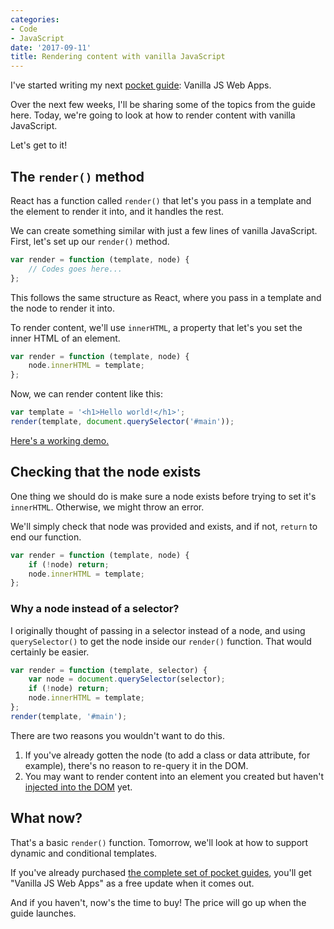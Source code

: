 ```yaml
---
categories:
- Code
- JavaScript
date: '2017-09-11'
title: Rendering content with vanilla JavaScript
---
```


I've started writing my next [pocket guide](https://gomakethings.com): Vanilla JS Web Apps.

Over the next few weeks, I'll be sharing some of the topics from the guide here. Today, we're going to look at how to render content with vanilla JavaScript.

Let's get to it!

## The `render()` method

React has a function called `render()` that let's you pass in a template and the element to render it into, and it handles the rest.

We can create something similar with just a few lines of vanilla JavaScript. First, let's set up our `render()` method.

```js
var render = function (template, node) {
	// Codes goes here...
};
```

This follows the same structure as React, where you pass in a template and the node to render it into.

To render content, we'll use `innerHTML`, a property that let's you set the inner HTML of an element.

```js
var render = function (template, node) {
	node.innerHTML = template;
};
```

Now, we can render content like this:

```js
var template = '<h1>Hello world!</h1>';
render(template, document.querySelector('#main'));
```

[Here's a working demo.](https://jsfiddle.net/cferdinandi/ctmf0gzu/)

## Checking that the node exists

One thing we should do is make sure a node exists before trying to set it's `innerHTML`. Otherwise, we might throw an error.

We'll simply check that node was provided and exists, and if not, `return` to end our function.

```js
var render = function (template, node) {
	if (!node) return;
	node.innerHTML = template;
};
```

### Why a node instead of a selector?

I originally thought of passing in a selector instead of a node, and using `querySelector()` to get the node inside our `render()` function. That would certainly be easier.

```js
var render = function (template, selector) {
	var node = document.querySelector(selector);
	if (!node) return;
	node.innerHTML = template;
};
render(template, '#main');
```

There are two reasons you wouldn't want to do this.

1. If you've already gotten the node (to add a class or data attribute, for example), there's no reason to re-query it in the DOM.
2. You may want to render content into an element you created but haven't [injected into the DOM](/adding-a-new-element-to-the-dom-with-vanilla-js/) yet.

## What now?

That's a basic `render()` function. Tomorrow, we'll look at how to support dynamic and conditional templates.

If you've already purchased [the complete set of pocket guides](/guides/complete-set/), you'll get "Vanilla JS Web Apps" as a free update when it comes out.

And if you haven't, now's the time to buy! The price will go up when the guide launches.